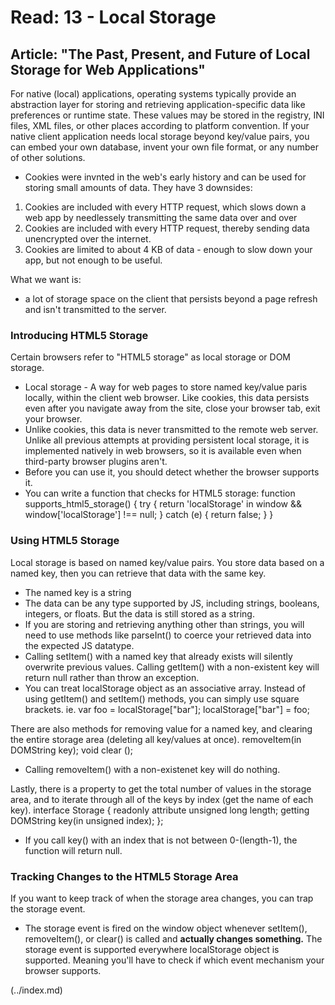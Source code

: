 # Read: 13 - Local Storage

## Article: "The Past, Present, and Future of Local Storage for Web Applications"

  For native (local) applications, operating systems typically provide an abstraction layer for storing and retrieving application-specific data like preferences or runtime state. These values may be stored in the registry, INI files, XML files, or other places according to platform convention. If your native client application needs local storage beyond key/value pairs, you can embed your own database, invent your own file format, or any number of other solutions. 

 - Cookies were invnted in the web's early history and can be used for storing small amounts of data. They have 3 downsides:
  1. Cookies are included with every HTTP request, which slows down a web app by needlessely transmitting the same data over and over
  2. Cookies are included with every HTTP request, thereby sending data unencrypted over the internet.
  3. Cookies are limited to about 4 KB of data - enough to slow down your app, but not enough to be useful. 

What we want is:
- a lot of storage space on the client that persists beyond a page refresh and isn't transmitted to the server. 

### Introducing HTML5 Storage

Certain browsers refer to "HTML5 storage" as local storage or DOM storage. 
- Local storage - A way for web pages to store named key/value paris locally, within the client web browser. 
Like cookies, this data persists even after you navigate away from the site, close your browser tab, exit your browser. 
- Unlike cookies, this data is never transmitted to the remote web server. 
Unlike all previous attempts at providing persistent local storage, it is implemented natively in web browsers, so it is available even when third-party browser plugins aren't. 
- Before you can use it, you should detect whether the browser supports it. 
- You can write a function that checks for HTML5 storage:
function supports_html5_storage() {
  try {
    return 'localStorage' in window && window['localStorage'] !== null;
  } catch (e) {
    return false;
  }
}

### Using HTML5 Storage

Local storage is based on named key/value pairs. You store data based on a named key, then you can retrieve that data with the same key. 
- The named key is a string
- The data can be any type supported by JS, including strings, booleans, integers, or floats. But the data is still stored as a string. 
- If you are storing and retrieving anything other than strings, you will need to use methods like parseInt() to coerce your retrieved data into the expected JS datatype. 
- Calling setItem() with a named key that already exists will silently overwrite previous values. Calling getItem() with a non-existent key will return null rather than throw an exception.
- You can treat localStorage object as an associative array. Instead of using getItem() and setItem() methods, you can simply use square brackets. 
ie. var foo = localStorage["bar"]; 
localStorage["bar"] = foo; 

There are also methods for removing value for a named key, and clearing the entire storage area (deleting all key/values at once).
removeItem(in DOMString key);
void clear ();
- Calling removeItem() with a non-existenet key will do nothing.

Lastly, there is a property to get the total number of values in the storage area, and to iterate through all of the keys by index (get the name of each key).
interface Storage {
  readonly attribute unsigned long length;
  getting DOMString key(in unsigned index);
};
- If you call key() with an index that is not between 0-(length-1), the function will return null. 

### Tracking Changes to the HTML5 Storage Area

If you want to keep track of when the storage area changes, you can trap the storage event. 
- The storage event is fired on the window object whenever setItem(), removeItem(), or clear() is called and **actually changes something.**
The storage event is supported everywhere localStorage object is supported. Meaning you'll have to check if which event mechanism your browser supports.  

 (../index.md)